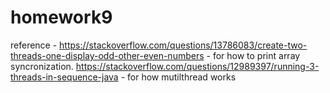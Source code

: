 # homework9
reference - https://stackoverflow.com/questions/13786083/create-two-threads-one-display-odd-other-even-numbers - for how to print array syncronization. 
https://stackoverflow.com/questions/12989397/running-3-threads-in-sequence-java - for how mutilthread works
